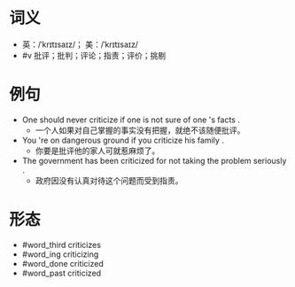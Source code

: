 # 词义
- 英：/ˈkrɪtɪsaɪz/； 美：/ˈkrɪtɪsaɪz/
- #v 批评；批判；评论；指责；评价；挑剔
# 例句
- One should never criticize if one is not sure of one 's facts .
	- 一个人如果对自己掌握的事实没有把握，就绝不该随便批评。
- You 're on dangerous ground if you criticize his family .
	- 你要是批评他的家人可就惹麻烦了。
- The government has been criticized for not taking the problem seriously .
	- 政府因没有认真对待这个问题而受到指责。
# 形态
- #word_third criticizes
- #word_ing criticizing
- #word_done criticized
- #word_past criticized
